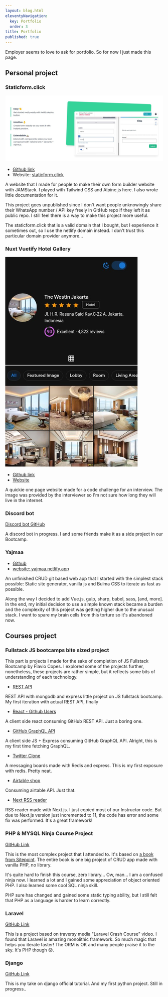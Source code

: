 ```yaml
---
layout: blog.html
eleventyNavigation:
  key: Portfolio
  order: 3
title: Portfolio
published: true
---
```


Employer seems to love to ask for portfolio. So for now I just made this page.

## Personal project

### Staticform.click

![ss_sf12](image/Screenshot_sf12.jpg)

- [Github link][1]
- Website: [staticform.click](https://staticform21.netlify.app/)

A website that I made for people to make their own form builder website with JAMStack. I played with Tailwind CSS and Alpine.js here. I also wrote little documentation for it.

This project goes unpublished since I don't want people unknowingly share their WhatsApp number / API key freely in GitHub repo if they left it as public repo. I still feel there is a way to make this project more useful.

The staticform.click that is a valid domain that I bought, but I experience it sometimes out, so I use the netlify domain instead. I don't trust this particular domain provider anymore...

### Nuxt Vuetify Hotel Gallery

![SS_Nuxt Vuetify](image/Screenshot_nuxtvuetify.jpg)

- [Github link](https://github.com/zulvkr/wbnuxtvuetify)
- [Website](https://brave-payne-6e0dd1.netlify.app/)

A quickie one page website made for a code challenge for an interview. The image was provided by the interviewer so I'm not sure how long they will live in the internet.

### Discord bot

[Discord bot GitHub][2]

A discord bot in progress. I and some friends make it as a side project in our Bootcamp.

### Yajmaa

- [Github](https://github.com/zulvkr/yajmaa)
- [website: yajmaa.netlify.app](https://yajmaa.netlify.app/)


An unfinished CRUD git based web app that I started with the simplest stack possible: Static site generator, vanilla js and Bulma CSS to iterate as fast as possible.

Along the way I decided to add Vue.js, gulp, sharp, babel, sass, \[and, more\]. In the end, my initial decision to use a simple known stack became a burden and the complexity of this project was getting higher due to the unusual stack. I want to spare my brain cells from this torture so it's abandoned now.


## Courses project

### Fullstack JS bootcamps bite sized project

This part is projects I made for the sake of completion of JS Fullstack Bootcamp by Flavio Copes. I explored some of the projects further, nonetheless, these projects are rather simple, but it reflects some bits of understanding of each technology.

- [REST API][3]

REST API with mongodb and express little project on JS fullstack bootcamp. My first iteration with actual REST API, finally

- [React - Github Users][4]

A client side react consuming GitHub REST API. Just a boring one. 

- [GitHub GraphQL API][5]

A client side JS + Express consuming GitHub GraphQL API. Alright, this is my first time fetching GraphQL.

- [Twitter Clone][6]

A messaging boards made with Redis and express. This is my first exposure with redis. Pretty neat.

- [Airtable shop][7]

Consuming airtable API. Just that.

- [Next RSS reader][8]

RSS reader made with Next.js. I just copied most of our Instructor code. But due to Next.js version just incremented to 11, the code has error and some fix was performed. It's a great framework!

### PHP & MYSQL Ninja Course Project

[GitHub Link](https://github.com/zulvkr/learnphp/tree/master/project)

This is the most complex project that I attended to. It's based on [a book from Sitepoint](https://www.sitepoint.com/premium/books/php-mysql-novice-to-ninja-6th-edition). The entire book is one big project of CRUD app made with vanilla PHP, no library.

It's quite hard to finish this course, zero library... Ow, man... I am a confused ninja now. I learned a lot and I gained some appreciation of object oriented PHP. I also learned some cool SQL ninja skill.

PHP sure has changed and gained some static typing ability, but I still felt that PHP as a language is harder to learn correctly.

### Laravel

[GitHub Link](https://github.com/zulvkr/lvl-example)

This is a project based on traversy media "Laravel Crash Course" video. I found that Laravel is amazing monolithic framework. So much magic that helps you iterate faster! The ORM is OK and many people praise it to the sky. It's PHP though 😞.

### Django

[GitHub Link](https://github.com/zulvkr/django-tutorial)

This is my take on django official tutorial. And my first python project. Still in progress..

[1]: https://github.com/zulvkr/StaticForm
[2]: https://github.com/JS-Bootcamp-Study-Group/discord-qa-bot
[3]: https://github.com/zulvkr/REST_API
[4]: https://github.com/zulvkr/react-github-users
[5]: https://github.com/zulvkr/githubapiv3
[6]: https://github.com/zulvkr/flipperfresh
[7]: https://github.com/zulvkr/airtable-shop
[8]: https://github.com/zulvkr/next-rss
